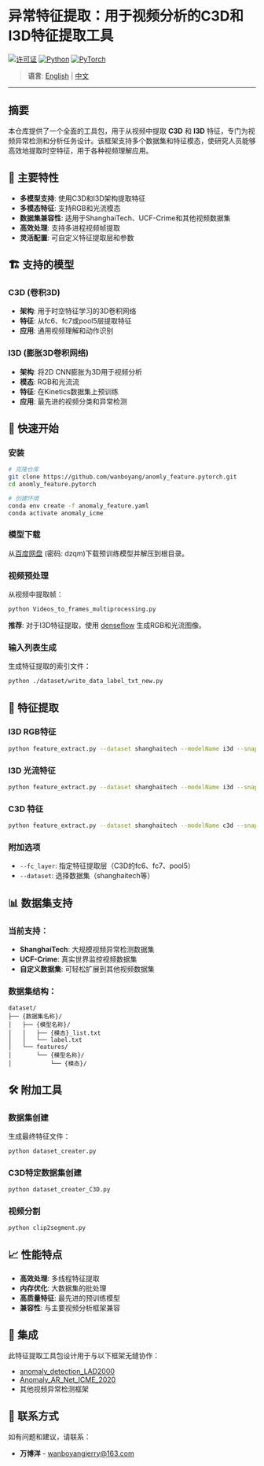 # 异常特征提取：用于视频分析的C3D和I3D特征提取工具

[![许可证](https://img.shields.io/badge/许可证-MIT-green)](LICENSE)
[![Python](https://img.shields.io/badge/Python-3.5%2B-yellow)](https://www.python.org/)
[![PyTorch](https://img.shields.io/badge/PyTorch-1.2.0-orange)](https://pytorch.org/)

> **语言**: [English](README.md) | [中文](README_CN.md)

---

## 摘要

本仓库提供了一个全面的工具包，用于从视频中提取 **C3D** 和 **I3D** 特征，专门为视频异常检测和分析任务设计。该框架支持多个数据集和特征模态，使研究人员能够高效地提取时空特征，用于各种视频理解应用。

## 🎯 主要特性

- **多模型支持**: 使用C3D和I3D架构提取特征
- **多模态特征**: 支持RGB和光流模态
- **数据集兼容性**: 适用于ShanghaiTech、UCF-Crime和其他视频数据集
- **高效处理**: 支持多进程视频帧提取
- **灵活配置**: 可自定义特征提取层和参数

## 🏗️ 支持的模型

### C3D (卷积3D)
- **架构**: 用于时空特征学习的3D卷积网络
- **特征**: 从fc6、fc7或pool5层提取特征
- **应用**: 通用视频理解和动作识别

### I3D (膨胀3D卷积网络)
- **架构**: 将2D CNN膨胀为3D用于视频分析
- **模态**: RGB和光流流
- **特征**: 在Kinetics数据集上预训练
- **应用**: 最先进的视频分类和异常检测

## 🚀 快速开始

### 安装

```bash
# 克隆仓库
git clone https://github.com/wanboyang/anomly_feature.pytorch.git
cd anomly_feature.pytorch

# 创建环境
conda env create -f anomaly_feature.yaml
conda activate anomaly_icme
```

### 模型下载

从[百度网盘](https://pan.baidu.com/s/1g4XGLqRoRJhQwIGtHif2jg) (密码: dzqm)下载预训练模型并解压到根目录。

### 视频预处理

从视频中提取帧：
```bash
python Videos_to_frames_multiprocessing.py
```

**推荐**: 对于I3D特征提取，使用 [denseflow](https://github.com/open-mmlab/denseflow) 生成RGB和光流图像。

### 输入列表生成

生成特征提取的索引文件：
```bash
python ./dataset/write_data_label_txt_new.py
```

## 🔧 特征提取

### I3D RGB特征
```bash
python feature_extract.py --dataset shanghaitech --modelName i3d --snapshot ./model/i3d/i3d_model_weight/model_kinetics_rgb.pth --datamodal rgb
```

### I3D 光流特征
```bash
python feature_extract.py --dataset shanghaitech --modelName i3d --snapshot ./model/i3d/i3d_model_weight/model_kinetics_flow.pth --datamodal flow
```

### C3D 特征
```bash
python feature_extract.py --dataset shanghaitech --modelName c3d --snapshot ./model/c3d/c3d.pickle --datamodal rgb
```

### 附加选项
- `--fc_layer`: 指定特征提取层（C3D的fc6、fc7、pool5）
- `--dataset`: 选择数据集（shanghaitech等）

## 📊 数据集支持

### 当前支持：
- **ShanghaiTech**: 大规模视频异常检测数据集
- **UCF-Crime**: 真实世界监控视频数据集
- **自定义数据集**: 可轻松扩展到其他视频数据集

### 数据集结构：
```
dataset/
├── {数据集名称}/
│   ├── {模型名称}/
│   │   ├── {模态}_list.txt
│   │   └── label.txt
│   └── features/
│       └── {模型名称}/
│           └── {模态}/
```

## 🛠️ 附加工具

### 数据集创建
生成最终特征文件：
```bash
python dataset_creater.py
```

### C3D特定数据集创建
```bash
python dataset_creater_C3D.py
```

### 视频分割
```bash
python clip2segment.py
```

## 📈 性能特点

- **高效处理**: 多线程特征提取
- **内存优化**: 大数据集的批处理
- **高质量特征**: 最先进的预训练模型
- **兼容性**: 与主要视频分析框架兼容

## 🤝 集成

此特征提取工具包设计用于与以下框架无缝协作：
- [anomaly_detection_LAD2000](https://github.com/wanboyang/anomaly_detection_LAD2000)
- [Anomaly_AR_Net_ICME_2020](https://github.com/wanboyang/Anomaly_AR_Net_ICME_2020)
- 其他视频异常检测框架

## 📧 联系方式

如有问题和建议，请联系：
- **万博洋** - wanboyangjerry@163.com

